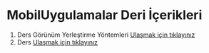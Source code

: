 # MobilUygulamalar Deri İçerikleri


1. Ders Görünüm Yerleştirme Yöntemleri [Ulaşmak için tıklayınız](https://github.com/seldacetinkiran/MobilUygulamalar/blob/main/ders1.md)<br> 
2. Ders [Ulaşmak için tıklayınız](https://github.com/seldacetinkiran/MobilUygulamalar/blob/main/ders2.md)
